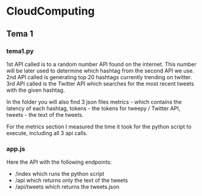# CloudComputing

## Tema 1
### tema1.py
1st API called is to a random number API found on the internet. This number will be later used to determine which hashtag from the second API we use.
2nd API called is generating top 20 hashtags currently trending on twitter.
3rd API called is the Twitter API which searches for the most recent tweets with the given hashtag.

In the folder you will also find 3 json files metrics - which contains the latency of each hashtag, tokens - the tokens for tweepy / Twitter API, tweets - the text of the tweets.

For the metrics section I measured the time it took for the python script to execute, including all 3 api calls.

### app.js
Here the API with the following endpoints:
- /index which runs the python script
- /api which returns only the text of the tweets
- /api/tweets which returns the tweets.json 
